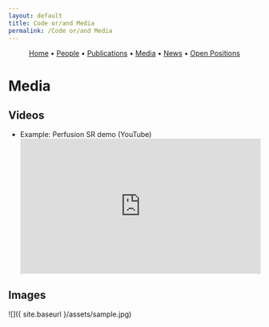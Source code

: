 ```yaml
---
layout: default
title: Code or/and Media
permalink: /Code or/and Media
---
```


<!-- Simple nav -->
<p align="center">
  <a href="{{ site.baseurl }}/">Home</a> •
  <a href="{{ site.baseurl }}/people">People</a> •
  <a href="{{ site.baseurl }}/publications">Publications</a> •
  <a href="{{ site.baseurl }}/media">Media</a> •
  <a href="{{ site.baseurl }}/news">News</a> •
  <a href="{{ site.baseurl }}/positions">Open Positions</a>
</p>

# Media

## Videos
- Example: Perfusion SR demo (YouTube)  
  <div style="position: relative; padding-bottom: 56.25%; height: 0; overflow: hidden;">
    <iframe src="https://www.youtube.com/embed/dQw4w9WgXcQ" title="Demo video"
      frameborder="0" allowfullscreen
      style="position: absolute; top:0; left:0; width:100%; height:100%;"></iframe>
  </div>

## Images
![]({ site.baseurl }/assets/sample.jpg)
